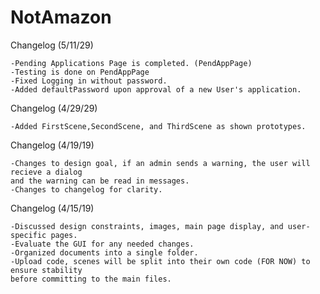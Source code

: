 # NotAmazon
  Changelog (5/11/29)
  ```
  -Pending Applications Page is completed. (PendAppPage)
  -Testing is done on PendAppPage
  -Fixed Logging in without password.
  -Added defaultPassword upon approval of a new User's application.
  ```
  Changelog (4/29/29)
  ```
  -Added FirstScene,SecondScene, and ThirdScene as shown prototypes.
  ```
  Changelog (4/19/19)
  ```
  -Changes to design goal, if an admin sends a warning, the user will recieve a dialog 
  and the warning can be read in messages.
  -Changes to changelog for clarity.
  ```
  
  Changelog (4/15/19)
  ```
  -Discussed design constraints, images, main page display, and user-specific pages.
  -Evaluate the GUI for any needed changes.
  -Organized documents into a single folder.   
  -Upload code, scenes will be split into their own code (FOR NOW) to ensure stability 
  before committing to the main files.
  ```
